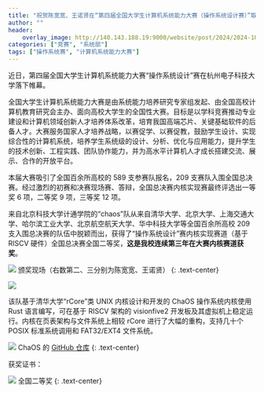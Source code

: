 ```yaml
---
title: "祝贺陈宽宽、王诺贤在“第四届全国大学生计算机系统能力大赛（操作系统设计赛）”取得佳绩"
author: ""
header:
    overlay_image: http://140.143.188.19:9000/website/post/2024/2024-10-02-os-competition/header.jpg
categories: ["竞赛", "系统部"]
tags: ["操作系统赛", "计算机系统能力大赛"]
---
```


近日，第四届全国大学生计算机系统能力大赛“操作系统设计”赛在杭州电子科技大学落下帷幕。

全国大学生计算机系统能力大赛是由系统能力培养研究专家组发起、由全国高校计算机教育研究会主办、面向高校大学生的全国性大赛。目标是以学科竞赛推动专业建设和计算机领域创新人才培养体系改革，培育我国高端芯片、关键基础软件的后备人才。大赛服务国家人才培养战略，以赛促学、以赛促教，鼓励学生设计、实现综合性的计算机系统，培养学生系统级的设计、分析、优化与应用能力，提升学生的技术创新、工程实践、团队协作能力，并为高水平计算机人才成长搭建交流、展示、合作的开放平台。

本届大赛吸引了全国百余所高校的 589 支参赛队报名，209 支赛队入围全国总决赛。经过激烈的初赛和决赛现场赛、答辩，全国总决赛内核实现赛最终评选出一等奖 6 项，二等奖 9 项，三等奖 12 项。

来自北京科技大学计通学院的“chaos”队从来自清华大学、北京大学、上海交通大学、哈尔滨工业大学、北京航空航天大学、华中科技大学等全国百余所高校 209 支入围总决赛的队伍中脱颖而出，获得了“操作系统设计”赛内核实现赛道（基于 RISCV 硬件）全国总决赛全国二等奖，**这是我校连续第三年在大赛内核赛道获奖**。

![](http://140.143.188.19:9000/website/post/2024/2024-10-02-os-competition/1.jpg)
颁奖现场（右数第二、三分别为陈宽宽、王诺贤）
{: .text-center}

![](http://140.143.188.19:9000/website/post/2024/2024-10-02-os-competition/2.jpg)

该队基于清华大学“rCore”类 UNIX 内核设计和开发的 ChaOS 操作系统内核使用 Rust 语言编写，可在基于 RISCV 架构的 visionfive2 开发板及其虚拟机上稳定运行。内核在页表架构与文件系统上相较 rCore 进行了大幅的重构，支持几十个 POSIX 标准系统调用和 FAT32/EXT4 文件系统。

![](http://140.143.188.19:9000/website/post/2024/2024-10-02-os-competition/3.jpg)
ChaOS 的 [GitHub 仓库](https://github.com/chaos-kernel/chaos)
{: .text-center}

获奖证书：

![](http://140.143.188.19:9000/website/post/2024/2024-10-02-os-competition/certificate.jpg)
全国二等奖
{: .text-center}
